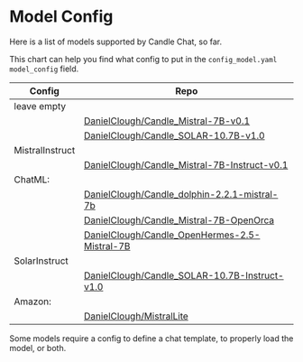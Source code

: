 # Model Config

Here is a list of models supported by Candle Chat, so far.

This chart can help you find what config to put in the `config_model.yaml` `model_config` field.

| Config | Repo |
| -- | -- |
| leave empty | |
| | [DanielClough/Candle_Mistral-7B-v0.1](https://hf.co/DanielClough/Candle_Mistral-7B-v0.1) |
| | [DanielClough/Candle_SOLAR-10.7B-v1.0](https://hf.co/DanielClough/Candle_SOLAR-10.7B-v1.0) |
| MistralInstruct | |
| | [DanielClough/Candle_Mistral-7B-Instruct-v0.1](https://hf.co/DanielClough/Candle_Mistral-7B-Instruct-v0.1) |
| ChatML: | |
| | [DanielClough/Candle_dolphin-2.2.1-mistral-7b](https://hf.co/DanielClough/Candle_dolphin-2.2.1-mistral-7b) |
| | [DanielClough/Candle_Mistral-7B-OpenOrca](https://hf.co/DanielClough/Candle_Mistral-7B-OpenOrca) |
| | [DanielClough/Candle_OpenHermes-2.5-Mistral-7B](https://hf.co/DanielClough/Candle_OpenHermes-2.5-Mistral-7B) |
| SolarInstruct | |
| | [DanielClough/Candle_SOLAR-10.7B-Instruct-v1.0](https://hf.co/DanielClough/Candle_SOLAR-10.7B-Instruct-v1.0) |
| Amazon: | |
| | [DanielClough/MistralLite](https://hf.co/DanielClough/MistralLite) |

Some models require a config to define a chat template, to properly load the model, or both.